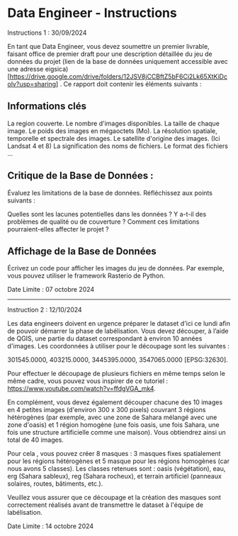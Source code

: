 # Data Engineer - Instructions

Instructions 1 : 30/09/2024

En tant que Data Engineer, vous devez soumettre un premier livrable, faisant office de premier draft pour une description détaillée du jeu de données du projet (lien de la base de données uniquement accessible avec une adresse eigsica) [https://drive.google.com/drive/folders/12JSV8jCCBftZ5bF6Ci2Lk65XtKiDcolv?usp=sharing] . Ce rapport doit contenir les éléments suivants :

## Informations clés

La region couverte.
Le nombre d'images disponibles.
La taille de chaque image.
Le poids des images en mégaoctets (Mo).
La résolution spatiale, temporelle et spectrale des images.
Le satellite d'origine des images. (Ici Landsat 4 et 8)
La signification des noms de fichiers.
Le format des fichiers ...

## Critique de la Base de Données :
Évaluez les limitations de la base de données. Réfléchissez aux points suivants :

Quelles sont les lacunes potentielles dans les données ?
Y a-t-il des problèmes de qualité ou de couverture ?
Comment ces limitations pourraient-elles affecter le projet ?

## Affichage de la Base de Données 
Écrivez un code pour afficher les images du jeu de données. Par exemple, vous pouvez utiliser le framework Rasterio de Python. 

Date Limite : 07 octobre 2024



----------------------------------------------------------------------------------------------------------------------------------

Instruction 2 : 12/10/2024

Les data engineers doivent en urgence préparer le dataset d'ici ce lundi afin de pouvoir démarrer la phase de labélisation. Vous devez découper, à l’aide de QGIS, une partie du dataset correspondant à environ 10 années d'images. Les coordonnées à utiliser pour le découpage sont les suivantes :

301545.0000, 403215.0000, 3445395.0000, 3547065.0000 [EPSG:32630].

Pour effectuer le découpage de plusieurs fichiers en même temps selon le même cadre, vous pouvez vous inspirer de ce tutoriel :
https://www.youtube.com/watch?v=ffdgVGA_mk4.

En complément, vous devez également découper chacune des 10 images en 4 petites images (d'environ 300 x 300 pixels) couvrant 3 régions hétérogènes (par exemple, avec une zone de Sahara mélangé avec une zone d'oasis) et 1 région homogène (une fois oasis, une fois Sahara, une fois une structure artificielle comme une maison). Vous obtiendrez ainsi un total de 40 images.

Pour cela , vous pouvez  créer 8 masques : 3 masques fixes spatialement pour les régions hétérogènes et 5 masque pour les régions homogènes (car nous avons 5 classes). 
Les classes retenues sont : oasis (végétation), eau, erg (Sahara sableux), reg (Sahara rocheux), et terrain artificiel (panneaux solaires, routes, bâtiments, etc.).

Veuillez vous assurer que ce découpage et la création des masques sont correctement réalisés avant de transmettre le dataset à l'équipe de labélisation.

Date Limite : 14 octobre 2024
